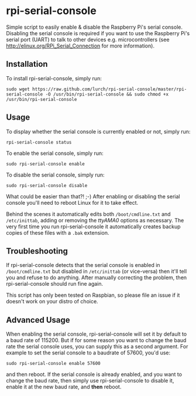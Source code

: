 rpi-serial-console
==================

Simple script to easily enable &amp; disable the Raspberry Pi's serial
console. Disabling the serial console is required if you want to use
the Raspberry Pi's serial port (UART) to talk to other devices e.g.
microcontrollers (see <http://elinux.org/RPi_Serial_Connection> for more
information).

Installation
------------

To install rpi-serial-console, simply run:

    sudo wget https://raw.github.com/lurch/rpi-serial-console/master/rpi-serial-console -O /usr/bin/rpi-serial-console && sudo chmod +x /usr/bin/rpi-serial-console

Usage
-----

To display whether the serial console is currently enabled or not, simply run:

    rpi-serial-console status

To enable the serial console, simply run:

    sudo rpi-serial-console enable

To disable the serial console, simply run:

    sudo rpi-serial-console disable

What could be easier than that?! ;-) After enabling or disabling the
serial console you'll need to reboot Linux for it to take effect.

Behind the scenes it automatically edits
both `/boot/cmdline.txt` and `/etc/inittab`, adding or removing the
*ttyAMA0* options as necessary. The very first time you run
rpi-serial-console it automatically creates backup copies of these
files with a `.bak` extension.

Troubleshooting
---------------

If rpi-serial-console detects that the serial console is enabled in
`/boot/cmdline.txt` but disabled in `/etc/inittab` (or vice-versa) then
it'll tell you and refuse to do anything. After manually correcting the
problem, then rpi-serial-console should run fine again.

This script has only been tested on Raspbian, so please file an issue if it
doesn't work on your distro of choice.

Advanced Usage
--------------

When enabling the serial console, rpi-serial-console will set it by default to
a baud rate of 115200. But if for some reason you want to change the baud rate
the serial console uses, you can supply this as a second argument. For example
to set the serial console to a baudrate of 57600, you'd use:

    sudo rpi-serial-console enable 57600

and then reboot. If the serial console is already enabled, and you want to
change the baud rate, then simply use rpi-serial-console to disable it, enable
it at the new baud rate, and **then** reboot.

